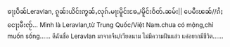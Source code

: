 
ၶႃႈပဵၼ်Leravlan, ၵူၼ်းယိင်းဢွၼ်ႇလုၵ်ႉမႃးမိူင်းၶႄႇ/မိူင်းဝႅတ်ႉၼမ်း|| ပေမီးၽၼ်//ၵႆႈငေႃႈမီးၸႂ်…
Mình là Leravlan,từ Trung Quốc/Việt Nam.chưa có mộng,chỉ muốn sống……
ดีฉันชื่อ Leravlan มาจากจีน/เวียดนาม ไม่มีความฝันแล่ว แค่อยากมีชีวิต……
